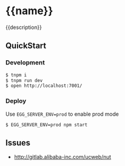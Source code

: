 # {{name}}

{{description}}

## QuickStart

### Development

```bash
$ tnpm i
$ tnpm run dev
$ open http://localhost:7001/
```

### Deploy

Use `EGG_SERVER_ENV=prod` to enable prod mode

```shell
$ EGG_SERVER_ENV=prod npm start
```

## Issues
- http://gitlab.alibaba-inc.com/ucweb/nut
